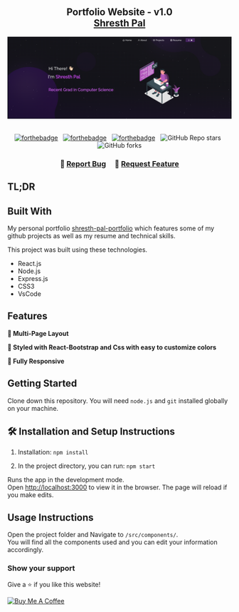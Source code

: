 <h2 align="center">
  <br>Portfolio Website - v1.0<br/>
  <a href="https://grudge17.github.io/portfolio-version1/" target="_blank">Shresth Pal</a>
</h2>
<div align="center">
  <img alt="Demo" src="./Images/readme-img1.png" />
</div>

<br/>

<center>

[![forthebadge](https://forthebadge.com/images/badges/built-with-love.svg)](https://forthebadge.com) &nbsp;
[![forthebadge](https://forthebadge.com/images/badges/made-with-javascript.svg)](https://forthebadge.com) &nbsp;
[![forthebadge](https://forthebadge.com/images/badges/open-source.svg)](https://forthebadge.com) &nbsp;
![GitHub Repo stars](https://img.shields.io/github/stars/iamrajatsingh1/portfolio-v2?color=red&logo=github&style=for-the-badge) &nbsp;
![GitHub forks](https://img.shields.io/github/forks/iamrajatsingh1/portfolio-v2?color=red&logo=github&style=for-the-badge)

</center>

<h3 align="center">
    🔹
    <a href="https://github.com/grudge17/portfolio-version1/issues">Report Bug</a> &nbsp; &nbsp;
    🔹
    <a href="https://github.com/grudge17/portfolio-version1/issues">Request Feature</a>
</h3>

## TL;DR

## Built With

My personal portfolio <a href="https://grudge17.github.io/" target="_blank">shresth-pal-portfolio</a> which features some of my github projects as well as my resume and technical skills.<br/>

This project was built using these technologies.

- React.js
- Node.js
- Express.js
- CSS3
- VsCode


## Features

**📖 Multi-Page Layout**

**🎨 Styled with React-Bootstrap and Css with easy to customize colors**

**📱 Fully Responsive**

## Getting Started

Clone down this repository. You will need `node.js` and `git` installed globally on your machine.

## 🛠 Installation and Setup Instructions

1. Installation: `npm install`

2. In the project directory, you can run: `npm start`

Runs the app in the development mode.\
Open [http://localhost:3000](http://localhost:3000) to view it in the browser.
The page will reload if you make edits.

## Usage Instructions

Open the project folder and Navigate to `/src/components/`. <br/>
You will find all the components used and you can edit your information accordingly.

### Show your support

Give a ⭐ if you like this website!

<a href="https://www.buymeacoffee.com/shresthpalg" target="_blank"><img src="https://cdn.buymeacoffee.com/buttons/v2/default-violet.png" alt="Buy Me A Coffee" height= "60px" width= "217px" ></a>
